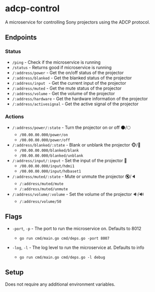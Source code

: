 # adcp-control
A microservice for controlling Sony projectors using the ADCP protocol.

## Endpoints
### Status
* `/ping` - Check if the microservice is running
* `/status` - Returns good if microservice is running
* `/:address/power` - Get the on/off status of the projector
* `/:address/blanked` - Get the blanked status of the projector
* `/:address/input ` - Get the current input of the projector
* `/:address/muted` - Get the mute status of the projector
* `/:address/volume` - Get the volume of the projector
* `/:address/hardware` - Get the hardware information of the projector
* `/:address/activesignal` - Get the active signal of the projector

### Actions
* `/:address/power/:state` - Turn the projector on or off :new_moon:/:full_moon:
    * `/00.00.00.000/power/on`
    * `/00.00.00.000/power/off`
* `/:address/blanked/:state` - Blank or unblank the projector :monkey_face:/:see_no_evil:
    * `/00.00.00.000/blanked/blank`
    * `/00.00.00.000/blanked/unblank`
* `/:address/input/:input` - Set the input of the projector :electric_plug:
    * `/00.00.00.000/input/hdmi1`
    * `/00.00.00.000/input/hdbaset1`
* `/:address/muted/:state` - Mute or unmute the projector :mute:/:speaker:
    * `/:address/muted/mute`
    * `/:address/muted/unmute`
* `/:address/volume/:volume` - Set the volume of the projector :sound:/:loud_sound:
    * `/:address/volume/50`

## Flags
* `-port`, `-p` - The port to run the microservice on. Defaults to 8012
    * `go run cmd/main.go cmd/deps.go -port 8007`

* `-log`, `-l` - The log level to run the microservice at. Defaults to info
    * `go run cmd/main.go cmd/deps.go -l debug`

## Setup
Does not require any additional environment variables.